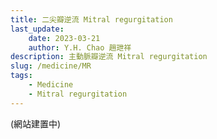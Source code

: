 ```yaml
---
title: 二尖瓣逆流 Mitral regurgitation
last_update: 
    date: 2023-03-21
    author: Y.H. Chao 趙玴祥
description: 主動脈瓣逆流 Mitral regurgitation
slug: /medicine/MR
tags:
    - Medicine
    - Mitral regurgitation
---
```

(網站建置中)